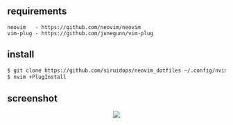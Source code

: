 ## requirements
``` text
neovim   - https://github.com/neovim/neovim
vim-plug - https://github.com/junegunn/vim-plug
```


## install

```bash
$ git clone https://github.com/siruidops/neovim_dotfiles ~/.config/nvim/
$ nvim +PlugInstall
```

## screenshot
<div align="center"> <img src="https://github.com/siruidops/neovim_dotfiles/raw/main/.screenshot.png"/> </div>
